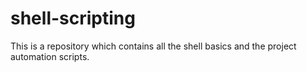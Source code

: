 <h1> shell-scripting </h1>

This is a repository which contains all the shell basics and the project automation scripts.

